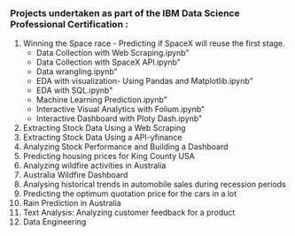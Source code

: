  ### Projects undertaken as part of the IBM Data Science Professional Certification :
1. Winning the Space race - Predicting if SpaceX  will reuse the first stage.
   *	Data Collection with Web Scraping.ipynb"
   * Data Collection with SpaceX API.ipynb"
   * Data wrangling.ipynb"
   * EDA with visualization- Using Pandas and Matplotlib.ipynb"
   * EDA with SQL.ipynb"
   * Machine Learning Prediction.ipynb"
   * Interactive Visual Analytics with Folium.ipynb"
   * Interactive Dashboard with Ploty Dash.ipynb"
2. Extracting Stock Data Using a Web Scraping
3. Extracting Stock Data Using a API-yfinance
4. Analyzing Stock Performance and Building a Dashboard
5. Predicting housing prices for King County USA
6. Analyzing wildfire activities in Australia
7. Australia Wildfire Dashboard
8. Analysing historical trends in automobile sales during recession periods
9. Predicting the optimum quotation price for the cars in a lot
10. Rain Prediction in Australia
11. Text Analysis: Analyzing customer feedback for a product
12. Data Engineering
